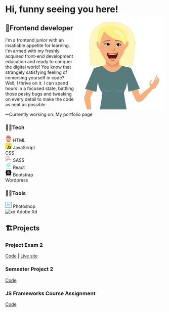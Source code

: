 # Hi, funny seeing you here! <img src='gitme.png' alt='avatar' height='300' style='float: right'/>
 
## 👶Frontend developer 
I'm a frontend junior with an insatiable appetite for learning. I'm armed with my freshly acquired front-end development education and ready to conquer the digital world! You know that strangely satisfying feeling of immersing yourself in code? Well, I thrive on it. I can spend hours in a focused state, battling those pesky bugs and tweaking on every detail to make the code as neat as possible.

✏Currently working on: My portfolio page


### 👩‍💻Tech
<img src="https://raw.githubusercontent.com/devicons/devicon/master/icons/html5/html5-original-wordmark.svg" alt="html5" width="20" height="20"/> HTML <br/>
<img src="https://raw.githubusercontent.com/devicons/devicon/master/icons/javascript/javascript-original.svg" alt="javascript" width="20" height="20"/> JavaScript <br/>
CSS <br/>
<img src="https://raw.githubusercontent.com/devicons/devicon/master/icons/sass/sass-original.svg" alt="sass" width="20" height="20"/> SASS <br/>
<img src="https://raw.githubusercontent.com/devicons/devicon/master/icons/react/react-original-wordmark.svg" alt="react" width="20" height="20"/> React <br/>
<img src="https://raw.githubusercontent.com/devicons/devicon/master/icons/bootstrap/bootstrap-plain-wordmark.svg" alt="bootstrap" width="20"   height="20"/> Bootstrap <br/>
Wordpress

### 👩‍🔧Tools 
<img src="https://raw.githubusercontent.com/devicons/devicon/master/icons/photoshop/photoshop-line.svg" alt="photoshop" width="20" height="20"/> Photoshop <br/>
<img src="https://cdn.worldvectorlogo.com/logos/adobe-xd.svg" alt="xd" width="20" height="20"/> Adobe Xd

## 🏗Projects

### Project Exam 2
[Code](https://github.com/vildehalvorsen/project-exam-2/) | [Live site](https://hwuapp.netlify.com/)

### Semester Project 2
[Code](https://github.com/vildehalvorsen/semester-project-2)

### JS Frameworks Course Assignment
[Code](https://github.com/vildehalvorsen/js-frameworks-ca)

